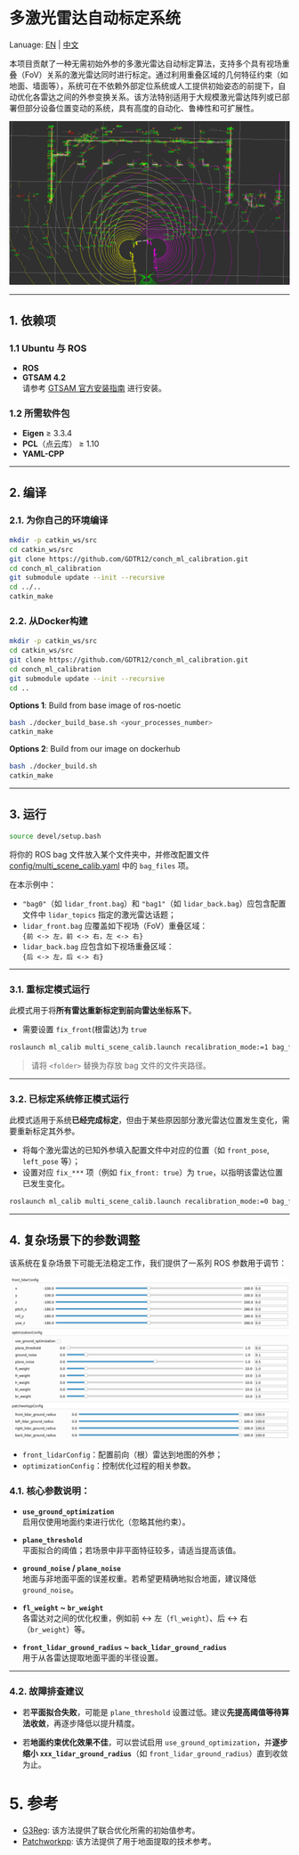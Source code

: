 # 多激光雷达自动标定系统

Lanuage: [EN](README.md) | [中文](README_ZH.md)

本项目贡献了一种无需初始外参的多激光雷达自动标定算法，支持多个具有视场重叠（FoV）关系的激光雷达同时进行标定。通过利用重叠区域的几何特征约束（如地面、墙面等），系统可在不依赖外部定位系统或人工提供初始姿态的前提下，自动优化各雷达之间的外参变换关系。该方法特别适用于大规模激光雷达阵列或已部署但部分设备位置变动的系统，具有高度的自动化、鲁棒性和可扩展性。

![](assets/overview.png)

---

## 1. 依赖项

### 1.1 Ubuntu 与 ROS

- **ROS**
- **GTSAM 4.2**  
  请参考 [GTSAM 官方安装指南](https://github.com/borglab/gtsam) 进行安装。

### 1.2 所需软件包

- **Eigen** ≥ 3.3.4  
- **PCL**（点云库） ≥ 1.10
- **YAML-CPP**

---

## 2. 编译

### 2.1. 为你自己的环境编译

```bash
mkdir -p catkin_ws/src
cd catkin_ws/src
git clone https://github.com/GDTR12/conch_ml_calibration.git
cd conch_ml_calibration
git submodule update --init --recursive
cd ../..
catkin_make
```

### 2.2. 从Docker构建

```bash
mkdir -p catkin_ws/src
cd catkin_ws/src
git clone https://github.com/GDTR12/conch_ml_calibration.git
cd conch_ml_calibration
git submodule update --init --recursive
cd ..
```

**Options 1**: Build from base image of ros-noetic
```bash
bash ./docker_build_base.sh <your_processes_number>
catkin_make
```

**Options 2**: Build from our image on dockerhub
```bash
bash ./docker_build.sh
catkin_make
```

---

## 3. 运行

```bash
source devel/setup.bash
```

将你的 ROS bag 文件放入某个文件夹中，并修改配置文件 [config/multi_scene_calib.yaml](config/multi_scene_calib.yaml) 中的 `bag_files` 项。

在本示例中：

- `"bag0"`（如 `lidar_front.bag`）和 `"bag1"`（如 `lidar_back.bag`）应包含配置文件中 `lidar_topics` 指定的激光雷达话题；
- `lidar_front.bag` 应覆盖如下视场（FoV）重叠区域：  
  `{前 <-> 左，前 <-> 右，左 <-> 右}`
- `lidar_back.bag` 应包含如下视场重叠区域：  
  `{后 <-> 左，后 <-> 右}`

---

### 3.1. 重标定模式运行

此模式用于将**所有雷达重新标定到前向雷达坐标系下**。
- 需要设置 `fix_front`(根雷达)为 `true`
```bash
roslaunch ml_calib multi_scene_calib.launch recalibration_mode:=1 bag_folder_path:=<folder>
```

> 请将 `<folder>` 替换为存放 bag 文件的文件夹路径。

---

### 3.2. 已标定系统修正模式运行

此模式适用于系统**已经完成标定**，但由于某些原因部分激光雷达位置发生变化，需要重新标定其外参。

- 将每个激光雷达的已知外参填入配置文件中对应的位置（如 `front_pose`, `left_pose` 等）；
- 设置对应 `fix_***` 项（例如 `fix_front: true`）为 `true`，以指明该雷达位置已发生变化。

```bash
roslaunch ml_calib multi_scene_calib.launch recalibration_mode:=0 bag_folder_path:=<folder>
```

---

## 4. 复杂场景下的参数调整

该系统在复杂场景下可能无法稳定工作，我们提供了一系列 ROS 参数用于调节：

![](assets/ros_params.png)

- `front_lidarConfig`：配置前向（根）雷达到地图的外参；
- `optimizationConfig`：控制优化过程的相关参数。

### 4.1. 核心参数说明：

- **`use_ground_optimization`**  
  启用仅使用地面约束进行优化（忽略其他约束）。

- **`plane_threshold`**  
  平面拟合的阈值；若场景中非平面特征较多，请适当提高该值。

- **`ground_noise` / `plane_noise`**  
  地面与非地面平面的误差权重。若希望更精确地拟合地面，建议降低 `ground_noise`。

- **`fl_weight` ~ `br_weight`**  
  各雷达对之间的优化权重，例如前 <-> 左（`fl_weight`）、后 <-> 右（`br_weight`）等。

- **`front_lidar_ground_radius` ~ `back_lidar_ground_radius`**  
  用于从各雷达提取地面平面的半径设置。

---

### 4.2. 故障排查建议

- 若**平面拟合失败**，可能是 `plane_threshold` 设置过低。建议**先提高阈值等待算法收敛**，再逐步降低以提升精度。

- 若**地面约束优化效果不佳**，可以尝试启用 `use_ground_optimization`，并**逐步缩小 `xxx_lidar_ground_radius`**（如 `front_lidar_ground_radius`）直到收敛为止。

# 5. 参考
- [G3Reg](https://github.com/HKUST-Aerial-Robotics/G3Reg.git): 该方法提供了联合优化所需的初始值参考。
- [Patchworkpp](https://github.com/url-kaist/patchwork-plusplus.git): 该方法提供了用于地面提取的技术参考。
